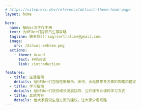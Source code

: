 ```yaml
---
# https://vitepress.dev/reference/default-theme-home-page
layout: home

hero:
  name: NEUerの生存手册
  text: 为NEUer们提供的生存攻略
  tagline: 联系我们：sugrsertraline@gmail.com
  image:
    src: /School-emblem.png
  actions:
    - theme: brand
      text: 开始阅读
      link: /introduction

features:
  - title: 生活指南
    details: 给NEUer们包括吃喝玩乐、出行、水电费等多方面的攻略和建议
  - title: 学习指南
    details: 给NEUer们提供成长发展指导、公共课专业课的学习方式
  - title: 其他内容
    details: 给大家提供生活方面的建议，让大家少走弯路
---
```

